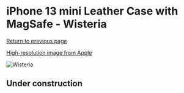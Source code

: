 # iPhone 13 mini Leather Case with MagSafe - Wisteria

[Return to previous page](/iphone_13)

[High-resolution image from Apple](https://store.storeimages.cdn-apple.com/8756/as-images.apple.com/is/MM0H3?wid=4500&hei=4500&fmt=png)

<div style="width: 500px"><img src="/everyphone/MM0H3.png" alt="Wisteria"></div>

## Under construction
